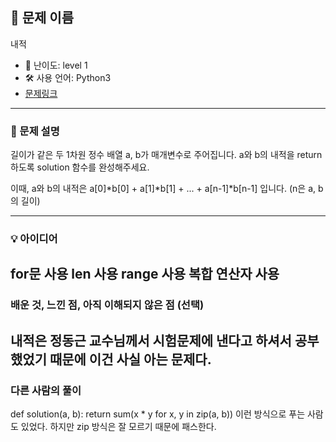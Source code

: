 ## 📘 문제 이름
내적

- 🧩 난이도: level 1
- 🛠 사용 언어: Python3
- [문제링크](https://school.programmers.co.kr/learn/courses/30/lessons/70128)

---

### 🧠 문제 설명
길이가 같은 두 1차원 정수 배열 a, b가 매개변수로 주어집니다. a와 b의 내적을 return 하도록 solution 함수를 완성해주세요.

이때, a와 b의 내적은 a[0]*b[0] + a[1]*b[1] + ... + a[n-1]*b[n-1] 입니다. (n은 a, b의 길이)

---

### 💡 아이디어
for문 사용
len 사용
range 사용
복합 연산자 사용
---

### 배운 것, 느낀 점, 아직 이해되지 않은 점 (선택)
내적은 정동근 교수님께서 시험문제에 낸다고 하셔서 공부했었기 때문에 이건 사실 아는 문제다.
---

### 다른 사람의 풀이
def solution(a, b):
    return sum(x * y for x, y in zip(a, b))
이런 방식으로 푸는 사람도 있었다.
하지만 zip 방식은 잘 모르기 때문에 패스한다.